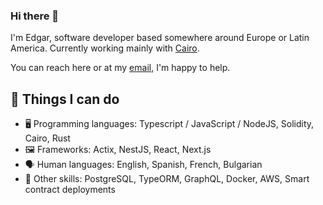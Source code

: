 ### Hi there 👋

I'm Edgar, software developer based somewhere around Europe or Latin America. Currently working mainly with [Cairo](https://www.cairo-lang.org/).

You can reach here or at my [email](mailto:edgar@barrantes.dev), I'm happy to help.

## 🔧 Things I can do

- 🖥️ Programming languages: Typescript / JavaScript / NodeJS, Solidity, Cairo, Rust
- 🖼️ Frameworks: Actix, NestJS, React, Next.js
- 🗣️ Human languages: English, Spanish, French, Bulgarian
- 🤹 Other skills: PostgreSQL, TypeORM, GraphQL, Docker, AWS, Smart contract deployments

<!--
**EdgarBarrantes/EdgarBarrantes** is a ✨ _special_ ✨ repository because its `README.md` (this file) appears on your GitHub profile.

Here are some ideas to get you started:

- 🔭 I’m currently working on ...
- 🌱 I’m currently learning ...
- 👯 I’m looking to collaborate on ...
- 🤔 I’m looking for help with ...
- 💬 Ask me about ...
- 📫 How to reach me: ...
- 😄 Pronouns: ...
- ⚡ Fun fact: ...
-->
